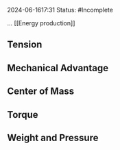 2024-06-1617:31
Status: #Incomplete  

... [[Energy production]]


## Tension 
## Mechanical Advantage 
## Center of Mass 
## Torque 
## Weight and Pressure



